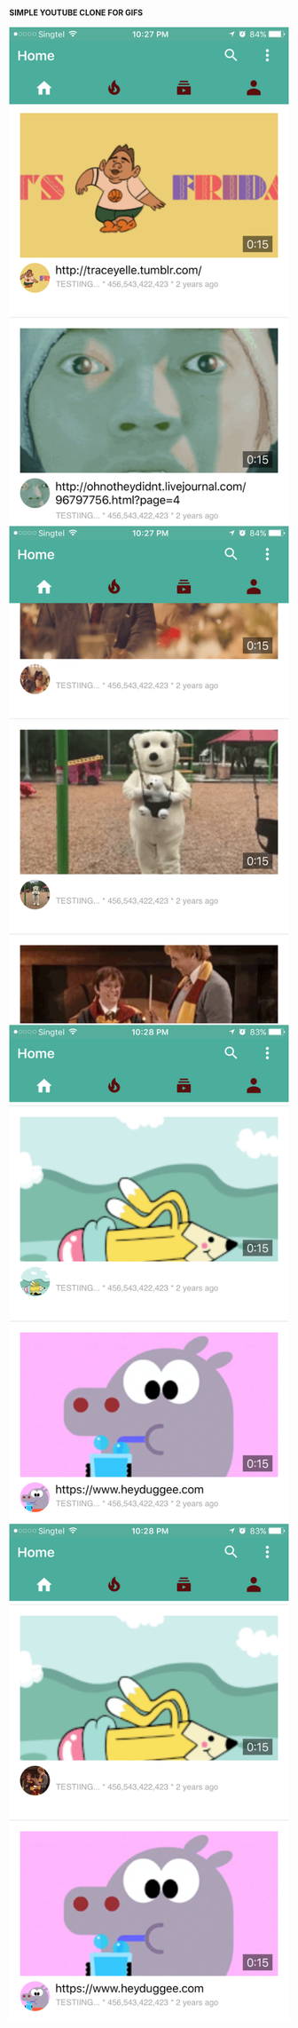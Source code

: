 #### SIMPLE YOUTUBE CLONE FOR GIFS

![alt text](IMG_1863.PNG "bufy")
![alt text](IMG_1864.PNG "bufy")
![alt text](IMG_1865.PNG "bufy")
![alt text](IMG_1866.PNG "bufy")
